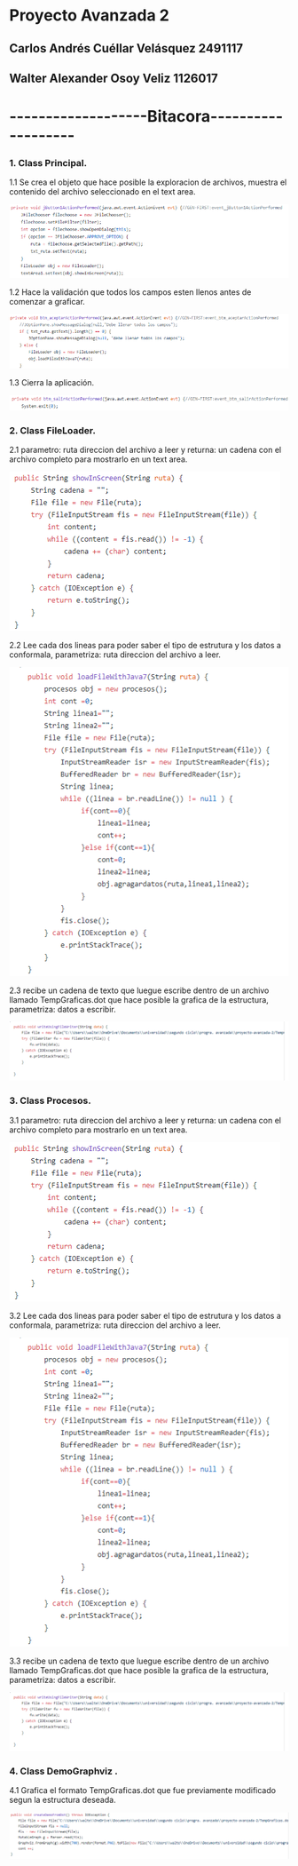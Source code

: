 ﻿# Proyecto Avanzada 2
 
## Carlos Andrés Cuéllar Velásquez 2491117
## Walter Alexander Osoy Veliz 1126017

# -------------------Bitacora-------------------

### 1. Class Principal.

   1.1 Se crea el objeto que hace posible la exploracion de archivos, muestra el contenido del archivo seleccionado en el text area.
   
   ![](PR/1.png)
   
   1.2 Hace la validación que todos los campos esten llenos antes de comenzar a graficar.
   
   ![](PR/2.png)
   
   1.3 Cierra la aplicación.
   
   ![](PR/3.png)
  
### 2. Class FileLoader.

   2.1 parametro: ruta direccion del archivo a leer y returna: un cadena con el archivo completo para mostrarlo en un text area.
   
   ![](PR/4.png)
   
   2.2 Lee cada dos lineas para poder saber el tipo de estrutura y los datos a conformala, parametriza: ruta direccion del archivo a leer.
   
   ![](PR/5.png)
   
   2.3 recibe un cadena de texto que luegue escribe dentro de un archivo llamado TempGraficas.dot que hace posible la grafica de la      estructura, parametriza: datos a escribir.
   
   ![](PR/6.png)

### 3. Class Procesos.

   3.1 parametro: ruta direccion del archivo a leer y returna: un cadena con el archivo completo para mostrarlo en un text area.
   
   ![](PR/4.png)
   
   3.2 Lee cada dos lineas para poder saber el tipo de estrutura y los datos a conformala, parametriza: ruta direccion del archivo a leer.
   
   ![](PR/5.png)
   
   3.3 recibe un cadena de texto que luegue escribe dentro de un archivo llamado TempGraficas.dot que hace posible la grafica de la      estructura, parametriza: datos a escribir.
   
   ![](PR/6.png)

### 4. Class DemoGraphviz .

   4.1 Grafica el formato TempGraficas.dot que fue previamente modificado segun la estructura deseada.
   
   ![](PR/ex.png)
   
   
